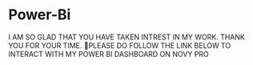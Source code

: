 # Power-Bi

I AM SO GLAD THAT YOU HAVE TAKEN INTREST IN MY WORK.
THANK YOU FOR YOUR TIME. 🔴PLEASE DO FOLLOW THE LINK BELOW TO INTERACT WITH MY POWER BI DASHBOARD ON NOVY PRO
